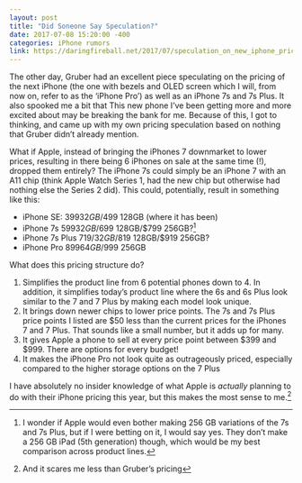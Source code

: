 ```yaml
---
layout: post
title: "Did Soneone Say Speculation?"
date: 2017-07-08 15:20:00 -400
categories: iPhone rumors
link: https://daringfireball.net/2017/07/speculation_on_new_iphone_pricing
---
```


The other day, Gruber had an excellent piece speculating on the pricing of the next iPhone (the one with bezels and OLED screen which I will, from now on, refer to as the ‘iPhone Pro’) as well as an iPhone 7s and 7s Plus. It also spooked me a bit that This new phone I’ve been getting more and more excited about may be breaking the bank for me. Because of this, I got to thinking, and came up with my own pricing speculation based on nothing that Gruber didn’t already mention.

What if Apple, instead of bringing the iPhones 7 downmarket to lower prices, resulting in there being 6 iPhones on sale at the same time (!), dropped them entirely? The iPhone 7s could simply be an iPhone 7 with an A11 chip (think Apple Watch Series 1, had the new chip but otherwise had nothing else the Series 2 did). This could, potentially, result in something like this:

* iPhone SE: $399 32GB/$499 128GB (where it has been)
* iPhone 7s $599 32GB/$699 128GB/$799 256GB?[^1]
* iPhone 7s Plus $719/32GB/$819 128GB/$919 256GB?
* iPhone Pro $899 64GB/$999 256GB

What does this pricing structure do?
1. Simplifies the product line from 6 potential phones down to 4. In addition, it simplifies today’s product line where the 6s and 6s Plus look similar to the 7 and 7 Plus by making each model look unique.
2. It brings down newer chips to lower price points. The 7s and 7s Plus price points I listed are $50 less than the current prices for the iPhones 7 and 7 Plus. That sounds like a small number, but it adds up for many.
3. It gives Apple a phone to sell at every price point between $399 and $999. There are options for every budget!
4. It makes the iPhone Pro not look quite as outrageously priced, especially compared to the higher storage options on the 7 Plus

I have absolutely no insider knowledge of what Apple is _actually_ planning to do with their iPhone pricing this year, but this makes the most sense to me.[^2]

[^1]: I wonder if Apple would even bother making 256 GB variations of the 7s and 7s Plus, but if I were betting on it, I would say yes. They don’t make a 256 GB iPad (5th generation) though, which would be my best comparison across product lines.
[^2]: And it scares me less than Gruber’s pricing
